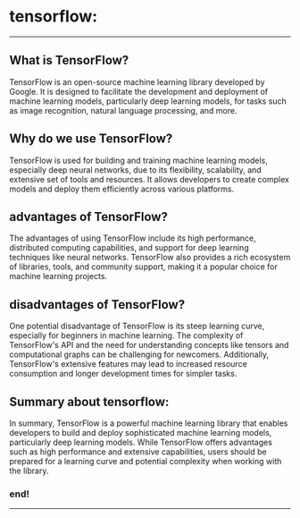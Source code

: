 # tensorflow: 

---

## What is TensorFlow?

TensorFlow is an open-source machine learning library developed by Google. It is designed to facilitate the development 
and deployment of machine learning models, particularly deep learning models, for tasks such as image recognition, 
natural language processing, and more.


## Why do we use TensorFlow?

TensorFlow is used for building and training machine learning models, especially deep neural networks, due to its 
flexibility, scalability, and extensive set of tools and resources. It allows developers to create complex models and 
deploy them efficiently across various platforms.


## advantages of TensorFlow?
The advantages of using TensorFlow include its high performance, distributed computing capabilities, and support for 
deep learning techniques like neural networks. TensorFlow also provides a rich ecosystem of libraries, tools, and 
community support, making it a popular choice for machine learning projects.


## disadvantages of TensorFlow?

One potential disadvantage of TensorFlow is its steep learning curve, especially for beginners in machine learning. 
The complexity of TensorFlow's API and the need for understanding concepts like tensors and computational graphs can be 
challenging for newcomers. Additionally, TensorFlow's extensive features may lead to increased resource consumption and 
longer development times for simpler tasks.


## Summary about tensorflow:

In summary, TensorFlow is a powerful machine learning library that enables developers to build and deploy sophisticated 
machine learning models, particularly deep learning models. While TensorFlow offers advantages such as high performance 
and extensive capabilities, users should be prepared for a learning curve and potential complexity when working with the
library.


### end!

---
